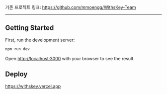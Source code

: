 기존 프로젝트 링크: https://github.com/mmoengg/WithsKey-Team

---


## Getting Started

First, run the development server:

```bash
npm run dev
```

Open [http://localhost:3000](http://localhost:3000) with your browser to see the result.


## Deploy

https://withskey.vercel.app